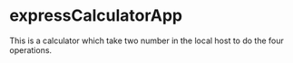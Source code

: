 # expressCalculatorApp
This is a calculator which take two number in the local host to do the four operations.
